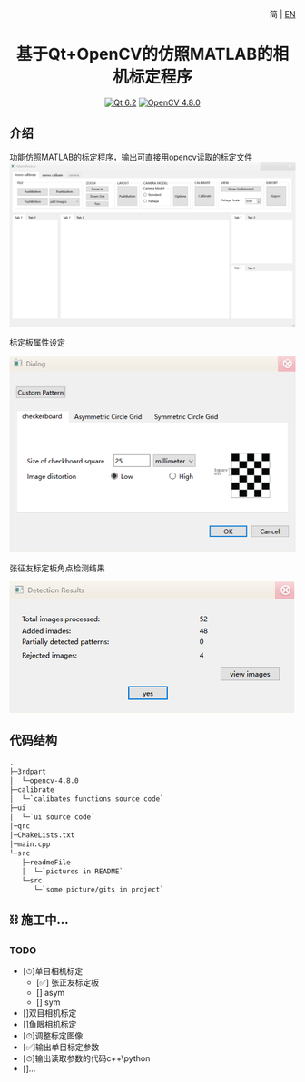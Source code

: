 <p align="right">简 | <a href="./src/docs/README-en.md">EN</a></p>


<div align="center">

# 基于Qt+OpenCV的仿照MATLAB的相机标定程序

[![Qt 6.2](https://badgen.net/badge/Qt/6.2.4/3776ab)](https://www.qt.io/download-open-source)
[![OpenCV 4.8.0](https://badgen.net/badge/OpenCV/4.8.0/red)](https://github.com/opencv/opencv/tree/4.8.0)

</div>

## 介绍

功能仿照MATLAB的标定程序，输出可直接用opencv读取的标定文件
![main window](./src/readmeFile/Snipaste_2024-01-05_12-06-38.png)


标定板属性设定


![image-20240130171735942](./src/readmeFile/checkboard1.png)


张征友标定板角点检测结果


![detectResults](./src/readmeFile/detectResults.png)


## 代码结构
```
.
├─3rdpart
│  └─opencv-4.8.0
├─calibrate
│  └─`calibates functions source code`
├─ui
│  └─`ui source code`
│─qrc
│─CMakeLists.txt
│─main.cpp
└─src
   ├─readmeFile
   │  └─`pictures in README`
   └─src
      └─`some picture/gits in project`
```



## ⛓ 施工中...

### TODO 
- [⏱]单目相机标定
    - [✅] 张正友标定板
    - [] asym
    - [] sym
- []双目相机标定
- []鱼眼相机标定
- [⏱]调整标定图像
- [✅]输出单目标定参数
- [⏱]输出读取参数的代码c++\python
- []...



